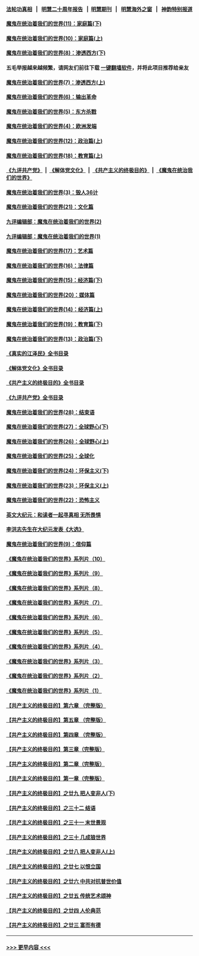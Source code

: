 #### [法轮功真相](https://github.com/gfw-breaker/truth/blob/master/README.md?t=0) &nbsp;&nbsp;|&nbsp;&nbsp; [明慧二十周年报告](https://github.com/gfw-breaker/mh-reports/blob/master/README.md?t=0) &nbsp;&nbsp;|&nbsp;&nbsp;[明慧期刊](https://github.com/gfw-breaker/mh-qikan) &nbsp;&nbsp;|&nbsp;&nbsp; [明慧海外之窗](https://github.com/gfw-breaker/mh-news/blob/master/README.md?t=0) &nbsp;&nbsp;|&nbsp;&nbsp; [神韵特别报道](https://github.com/gfw-breaker/mh-news/blob/master/shenyun.md?t=0)
#### [魔鬼在统治着我们的世界(11)：家庭篇(下)](../pages/nsc422/n10440961.md?t=11300102) 
#### [魔鬼在统治着我们的世界(10)：家庭篇(上)](../pages/nsc422/n10435448.md?t=11300102) 
#### [魔鬼在统治着我们的世界(8)：渗透西方(下)](../pages/nsc422/n10429603.md?t=11300102) 
#### 五毛举报越来越频繁，请网友们前往下载 [一键翻墙软件](https://github.com/gfw-breaker/ssr-accounts)，并将此项目推荐给亲友
#### [魔鬼在统治着我们的世界(7)：渗透西方(上)](../pages/nsc422/n10426013.md?t=11300102) 
#### [魔鬼在统治着我们的世界(6)：输出革命](../pages/nsc422/n10421536.md?t=11300102) 
#### [魔鬼在统治着我们的世界(5)：东方杀戮](../pages/nsc422/n10417707.md?t=11300102) 
#### [魔鬼在统治着我们的世界(4)：欧洲发端](../pages/nsc422/n10414890.md?t=11300102) 
#### [魔鬼在统治着我们的世界(12)：政治篇(上)](../pages/nsc422/n10444576.md?t=11300102) 
#### [魔鬼在统治着我们的世界(18)：教育篇(上)](../pages/nsc422/n10526970.md?t=11300102) 
#### [《九评共产党》](https://github.com/begood0513/9ping.md/blob/master/README.md) &nbsp;|&nbsp; [《解体党文化》](../../../../jtdwh.md/blob/master/README.md)  &nbsp;|&nbsp; [《共产主义的终极目的》](../../../../gczydzjmd.md/blob/master/README.md) &nbsp;|&nbsp; [《魔鬼在统治我们的世界》](../../../../mgztzwmdsj.md/blob/master/README.md) 
#### [魔鬼在统治着我们的世界(3)：毁人36计](../pages/nsc422/n10411583.md?t=11300102) 
#### [魔鬼在统治着我们的世界(21)：文化篇](../pages/nsc422/n10597706.md?t=11300102) 
#### [九评编辑部：魔鬼在统治着我们的世界(2)](../pages/nsc422/n10410036.md?t=11300102) 
#### [九评编辑部：魔鬼在统治着我们的世界(1)](../pages/nsc422/n10406825.md?t=11300102) 
#### [魔鬼在统治着我们的世界(17)：艺术篇](../pages/nsc422/n10499093.md?t=11300102) 
#### [魔鬼在统治着我们的世界(16)：法律篇](../pages/nsc422/n10485969.md?t=11300102) 
#### [魔鬼在统治着我们的世界(15)：经济篇(下)](../pages/nsc422/n10469975.md?t=11300102) 
#### [魔鬼在统治着我们的世界(20)：媒体篇](../pages/nsc422/n10586579.md?t=11300102) 
#### [魔鬼在统治着我们的世界(14)：经济篇(上)](../pages/nsc422/n10457370.md?t=11300102) 
#### [魔鬼在统治着我们的世界(19)：教育篇(下)](../pages/nsc422/n10564808.md?t=11300102) 
#### [魔鬼在统治着我们的世界(13)：政治篇(下)](../pages/nsc422/n10448270.md?t=11300102) 
#### [《真实的江泽民》全书目录](../pages/nsc422/n13721399.md?t=11300102) 
#### [《解体党文化》全书目录](../pages/nsc422/n13721157.md?t=11300102) 
#### [《共产主义的终极目的》全书目录](../pages/nsc422/n13721048.md?t=11300102) 
#### [《九评共产党》全书目录](../pages/nsc422/n13708085.md?t=11300102) 
#### [魔鬼在统治着我们的世界(28)：结束语](../pages/nsc422/n10936246.md?t=11300102) 
#### [魔鬼在统治着我们的世界(27)：全球野心(下)](../pages/nsc422/n10928319.md?t=11300102) 
#### [魔鬼在统治着我们的世界(26)：全球野心(上)](../pages/nsc422/n10900318.md?t=11300102) 
#### [魔鬼在统治着我们的世界(25)：全球化](../pages/nsc422/n10788205.md?t=11300102) 
#### [魔鬼在统治着我们的世界(24)：环保主义(下)](../pages/nsc422/n10695307.md?t=11300102) 
#### [魔鬼在统治着我们的世界(23)：环保主义(上)](../pages/nsc422/n10688613.md?t=11300102) 
#### [魔鬼在统治着我们的世界(22)：恐怖主义](../pages/nsc422/n10614727.md?t=11300102) 
#### [英文大纪元：和读者一起寻真相 无所畏惧](../pages/nsc422/n12542027.md?t=11300102) 
#### [李洪志先生在大纪元发表《大选》](../pages/nsc422/n12534746.md?t=11300102) 
#### [魔鬼在统治着我们的世界(9)：信仰篇](../pages/nsc422/n10432159.md?t=11300102) 
#### [《魔鬼在统治着我们的世界》系列片（10）](../pages/nsc422/n12292670.md?t=11300102) 
#### [《魔鬼在统治着我们的世界》系列片（9）](../pages/nsc422/n12290859.md?t=11300102) 
#### [《魔鬼在统治着我们的世界》系列片（8）](../pages/nsc422/n12287445.md?t=11300102) 
#### [《魔鬼在统治着我们的世界》系列片（7）](../pages/nsc422/n12283425.md?t=11300102) 
#### [《魔鬼在统治着我们的世界》系列片（6）](../pages/nsc422/n12282314.md?t=11300102) 
#### [《魔鬼在统治着我们的世界》系列片（5）](../pages/nsc422/n12281419.md?t=11300102) 
#### [《魔鬼在统治着我们的世界》系列片（4）](../pages/nsc422/n12274024.md?t=11300102) 
#### [《魔鬼在统治着我们的世界》系列片（3）](../pages/nsc422/n12271322.md?t=11300102) 
#### [《魔鬼在统治着我们的世界》系列片（2）](../pages/nsc422/n12269049.md?t=11300102) 
#### [《魔鬼在统治着我们的世界》系列片（1）](../pages/nsc422/n12267575.md?t=11300102) 
#### [【共产主义的终极目的】第六章 （完整版）](../pages/nsc422/n11428913.md?t=11300102) 
#### [【共产主义的终极目的】第五章 （完整版）](../pages/nsc422/n11428912.md?t=11300102) 
#### [【共产主义的终极目的】第四章 （完整版）](../pages/nsc422/n11428907.md?t=11300102) 
#### [【共产主义的终极目的】第三章（完整版）](../pages/nsc422/n11428848.md?t=11300102) 
#### [【共产主义的终极目的】第二章（完整版）](../pages/nsc422/n11428831.md?t=11300102) 
#### [【共产主义的终极目的】第一章（完整版）](../pages/nsc422/n11417651.md?t=11300102) 
#### [【共产主义的终极目的】之廿九 把人变非人(下)](../pages/nsc422/n11344140.md?t=11300102) 
#### [【共产主义的终极目的】之三十二 结语](../pages/nsc422/n11360535.md?t=11300102) 
#### [【共产主义的终极目的】之三十一 末世景观](../pages/nsc422/n11351129.md?t=11300102) 
#### [【共产主义的终极目的】之三十 几成狼世界](../pages/nsc422/n11348280.md?t=11300102) 
#### [【共产主义的终极目的】之廿八 把人变非人(上)](../pages/nsc422/n11340492.md?t=11300102) 
#### [【共产主义的终极目的】之廿七 以恨立国](../pages/nsc422/n11336944.md?t=11300102) 
#### [【共产主义的终极目的】之廿六 中共对抗普世价值](../pages/nsc422/n11324785.md?t=11300102) 
#### [【共产主义的终极目的】之廿五 传统艺术颂神](../pages/nsc422/n11296396.md?t=11300102) 
#### [【共产主义的终极目的】之廿四 人伦典范](../pages/nsc422/n11296397.md?t=11300102) 
#### [【共产主义的终极目的】之廿三 富而有德](../pages/nsc422/n11283598.md?t=11300102) 

----
#### [ >>> 更早内容 <<< ](../indexes/nsc422-earlier.md)
